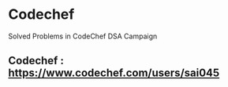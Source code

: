 # Codechef

Solved Problems in CodeChef DSA Campaign
## Codechef : https://www.codechef.com/users/sai045
